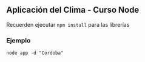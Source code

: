 ## Aplicación del Clima - Curso Node


Recuerden ejecutar ```npm install``` para las librerías

### Ejemplo
```
node app -d "Cordoba"
```